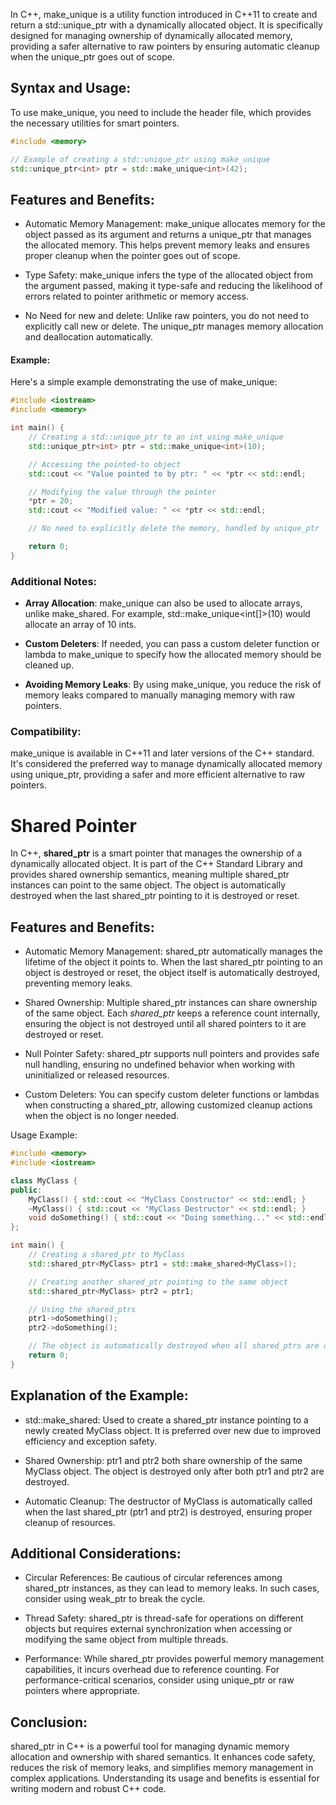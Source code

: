 In C++, make_unique is a utility function introduced in C++11 to create and return a std::unique_ptr with a dynamically allocated object. It is specifically designed for managing ownership of dynamically allocated memory, providing a safer alternative to raw pointers by ensuring automatic cleanup when the unique_ptr goes out of scope.

## Syntax and Usage:
To use make_unique, you need to include the <memory> header file, which provides the necessary utilities for smart pointers.

```cpp
#include <memory>

// Example of creating a std::unique_ptr using make_unique
std::unique_ptr<int> ptr = std::make_unique<int>(42);

```
## Features and Benefits:
- Automatic Memory Management: make_unique allocates memory for the object passed as its argument and returns a unique_ptr that manages the allocated memory. This helps prevent memory leaks and ensures proper cleanup when the pointer goes out of scope.

- Type Safety: make_unique infers the type of the allocated object from the argument passed, making it type-safe and reducing the likelihood of errors related to pointer arithmetic or memory access.

- No Need for new and delete: Unlike raw pointers, you do not need to explicitly call new or delete. The unique_ptr manages memory allocation and deallocation automatically.

#### Example:
Here's a simple example demonstrating the use of make_unique:
```cpp
#include <iostream>
#include <memory>

int main() {
    // Creating a std::unique_ptr to an int using make_unique
    std::unique_ptr<int> ptr = std::make_unique<int>(10);

    // Accessing the pointed-to object
    std::cout << "Value pointed to by ptr: " << *ptr << std::endl;

    // Modifying the value through the pointer
    *ptr = 20;
    std::cout << "Modified value: " << *ptr << std::endl;

    // No need to explicitly delete the memory, handled by unique_ptr

    return 0;
}
```

### Additional Notes:
- **Array Allocation**: make_unique can also be used to allocate arrays, unlike make_shared. For example, std::make_unique<int[]>(10) would allocate an array of 10 ints.

- **Custom Deleters**: If needed, you can pass a custom deleter function or lambda to make_unique to specify how the allocated memory should be cleaned up.

- **Avoiding Memory Leaks**: By using make_unique, you reduce the risk of memory leaks compared to manually managing memory with raw pointers.

### Compatibility:
make_unique is available in C++11 and later versions of the C++ standard. It's considered the preferred way to manage dynamically allocated memory using unique_ptr, providing a safer and more efficient alternative to raw pointers.

# Shared Pointer

In C++, **shared_ptr** is a smart pointer that manages the ownership of a dynamically allocated object. It is part of the C++ Standard Library and provides shared ownership semantics, meaning multiple shared_ptr instances can point to the same object. The object is automatically destroyed when the last shared_ptr pointing to it is destroyed or reset.

## Features and Benefits:
- Automatic Memory Management: shared_ptr automatically manages the lifetime of the object it points to. When the last shared_ptr pointing to an object is destroyed or reset, the object itself is automatically destroyed, preventing memory leaks.

- Shared Ownership: Multiple shared_ptr instances can share ownership of the same object. Each *shared_ptr* keeps a reference count internally, ensuring the object is not destroyed until all shared pointers to it are destroyed or reset.

- Null Pointer Safety: shared_ptr supports null pointers and provides safe null handling, ensuring no undefined behavior when working with uninitialized or released resources.

- Custom Deleters: You can specify custom deleter functions or lambdas when constructing a shared_ptr, allowing customized cleanup actions when the object is no longer needed.

Usage Example:

```cpp
#include <memory>
#include <iostream>

class MyClass {
public:
    MyClass() { std::cout << "MyClass Constructor" << std::endl; }
    ~MyClass() { std::cout << "MyClass Destructor" << std::endl; }
    void doSomething() { std::cout << "Doing something..." << std::endl; }
};

int main() {
    // Creating a shared_ptr to MyClass
    std::shared_ptr<MyClass> ptr1 = std::make_shared<MyClass>();

    // Creating another shared_ptr pointing to the same object
    std::shared_ptr<MyClass> ptr2 = ptr1;

    // Using the shared_ptrs
    ptr1->doSomething();
    ptr2->doSomething();

    // The object is automatically destroyed when all shared_ptrs are out of scope
    return 0;
}
```
## Explanation of the Example:
- std::make_shared: Used to create a shared_ptr instance pointing to a newly created MyClass object. It is preferred over new due to improved efficiency and exception safety.

- Shared Ownership: ptr1 and ptr2 both share ownership of the same MyClass object. The object is destroyed only after both ptr1 and ptr2 are destroyed.

- Automatic Cleanup: The destructor of MyClass is automatically called when the last shared_ptr (ptr1 and ptr2) is destroyed, ensuring proper cleanup of resources.

## Additional Considerations:
- Circular References: Be cautious of circular references among shared_ptr instances, as they can lead to memory leaks. In such cases, consider using weak_ptr to break the cycle.

- Thread Safety: shared_ptr is thread-safe for operations on different objects but requires external synchronization when accessing or modifying the same object from multiple threads.

- Performance: While shared_ptr provides powerful memory management capabilities, it incurs overhead due to reference counting. For performance-critical scenarios, consider using unique_ptr or raw pointers where appropriate.

## Conclusion:
shared_ptr in C++ is a powerful tool for managing dynamic memory allocation and ownership with shared semantics. It enhances code safety, reduces the risk of memory leaks, and simplifies memory management in complex applications. Understanding its usage and benefits is essential for writing modern and robust C++ code.



